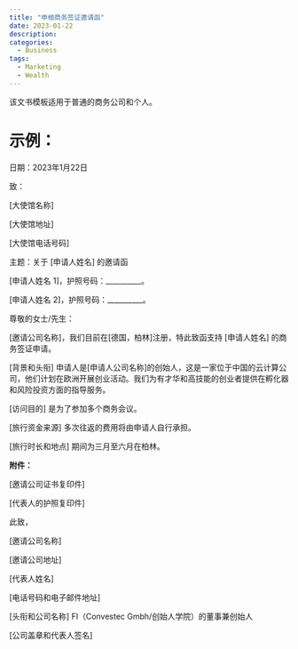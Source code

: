 ```yaml
---
title: "申根商务签证邀请函"
date: 2023-01-22
description: 
categories:
  - Business
tags:
  - Marketing
  - Wealth
---
```


该文书模板适用于普通的商务公司和个人。


# 示例：

日期：2023年1月22日

致：

[大使馆名称]

[大使馆地址]

[大使馆电话号码]

主题：关于 [申请人姓名] 的邀请函

[申请人姓名 1]，护照号码：__________。

[申请人姓名 2]，护照号码：__________。

尊敬的女士/先生：

[邀请公司名称]，我们目前在[德国，柏林]注册，特此致函支持 [申请人姓名] 的商务签证申请。

[背景和头衔] 申请人是[申请人公司名称]的创始人，这是一家位于中国的云计算公司，他们计划在欧洲开展创业活动。我们为有才华和高技能的创业者提供在孵化器和风险投资方面的指导服务。

[访问目的] 是为了参加多个商务会议。

[旅行资金来源] 多次往返的费用将由申请人自行承担。

[旅行时长和地点] 期间为三月至六月在柏林。

**附件：**

[邀请公司证书复印件]

[代表人的护照复印件]

此致，

[邀请公司名称]

[邀请公司地址]

[代表人姓名]

[电话号码和电子邮件地址]

[头衔和公司名称] FI（Convestec Gmbh/创始人学院）的董事兼创始人

[公司盖章和代表人签名]

